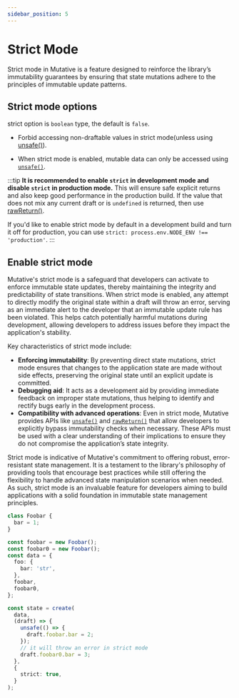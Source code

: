 ```yaml
---
sidebar_position: 5
---
```


# Strict Mode

Strict mode in Mutative is a feature designed to reinforce the library’s immutability guarantees by ensuring that state mutations adhere to the principles of immutable update patterns.

## Strict mode options

strict option is `boolean` type, the default is `false`.

- Forbid accessing non-draftable values in strict mode(unless using [unsafe()](/docs/api-reference/unsafe)).

- When strict mode is enabled, mutable data can only be accessed using [`unsafe()`](/docs/api-reference/unsafe).

:::tip
**It is recommended to enable `strict` in development mode and disable `strict` in production mode.** This will ensure safe explicit returns and also keep good performance in the production build. If the value that does not mix any current draft or is `undefined` is returned, then use [rawReturn()](/docs/api-reference/rawreturn).

If you'd like to enable strict mode by default in a development build and turn it off for production, you can use `strict: process.env.NODE_ENV !== 'production'`.
:::

## Enable strict mode

Mutative's strict mode is a safeguard that developers can activate to enforce immutable state updates, thereby maintaining the integrity and predictability of state transitions. When strict mode is enabled, any attempt to directly modify the original state within a draft will throw an error, serving as an immediate alert to the developer that an immutable update rule has been violated. This helps catch potentially harmful mutations during development, allowing developers to address issues before they impact the application's stability.

Key characteristics of strict mode include:

- **Enforcing immutability**: By preventing direct state mutations, strict mode ensures that changes to the application state are made without side effects, preserving the original state until an explicit update is committed.
- **Debugging aid**: It acts as a development aid by providing immediate feedback on improper state mutations, thus helping to identify and rectify bugs early in the development process.
- **Compatibility with advanced operations**: Even in strict mode, Mutative provides APIs like [`unsafe()`](/docs/api-reference/unsafe) and [`rawReturn()`](/docs/api-reference/rawreturn) that allow developers to explicitly bypass immutability checks when necessary. These APIs must be used with a clear understanding of their implications to ensure they do not compromise the application’s state integrity.

Strict mode is indicative of Mutative's commitment to offering robust, error-resistant state management. It is a testament to the library's philosophy of providing tools that encourage best practices while still offering the flexibility to handle advanced state manipulation scenarios when needed. As such, strict mode is an invaluable feature for developers aiming to build applications with a solid foundation in immutable state management principles.

```ts
class Foobar {
  bar = 1;
}

const foobar = new Foobar();
const foobar0 = new Foobar();
const data = {
  foo: {
    bar: 'str',
  },
  foobar,
  foobar0,
};

const state = create(
  data,
  (draft) => {
    unsafe(() => {
      draft.foobar.bar = 2;
    });
    // it will throw an error in strict mode
    draft.foobar0.bar = 3;
  },
  {
    strict: true,
  }
);
```
